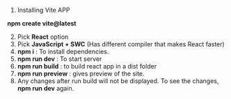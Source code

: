 1. Installing Vite APP

**npm create vite@latest**

2. Pick **React** option
3. Pick **JavaScript + SWC** (Has different compiler that makes React faster)
4. **npm i** : To install dependencies.
5. **npm run dev** : To start server
6. **npm run build** : to build react app in a dist folder
7. **npm run preview** : gives preview of the site.
8. Any changes after run build will not be displayed. To see the changes, **npm run dev** again.
